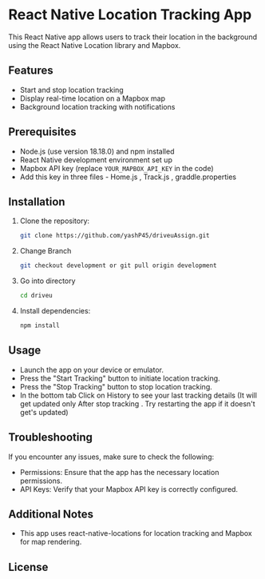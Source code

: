 # React Native Location Tracking App

This React Native app allows users to track their location in the background using the React Native Location library and Mapbox.

## Features

- Start and stop location tracking
- Display real-time location on a Mapbox map
- Background location tracking with notifications

## Prerequisites

- Node.js (use version 18.18.0) and npm installed
- React Native development environment set up
- Mapbox API key (replace `YOUR_MAPBOX_API_KEY` in the code)
- Add this key in three files - Home.js , Track.js , graddle.properties


## Installation

1. Clone the repository:

   ```bash
   git clone https://github.com/yashP45/driveuAssign.git

2. Change Branch

   ```bash
   git checkout development or git pull origin development


3. Go into directory

   ```bash
   cd driveu

4. Install dependencies:
   ```bash
   npm install

## Usage
- Launch the app on your device or emulator.
- Press the "Start Tracking" button to initiate location tracking.
- Press the "Stop Tracking" button to stop location tracking.
- In the bottom tab Click on History to see your last tracking details (It will get updated only After stop tracking . Try restarting the app if it doesn't get's updated)

## Troubleshooting
If you encounter any issues, make sure to check the following:

- Permissions: Ensure that the app has the necessary location permissions.
- API Keys: Verify that your Mapbox API key is correctly configured.

## Additional Notes

- This app uses react-native-locations for location tracking and Mapbox for map rendering.

## License


